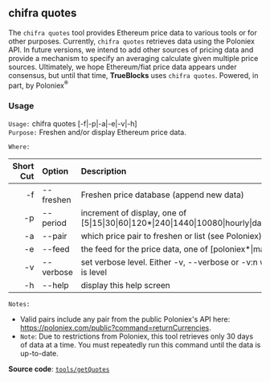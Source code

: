 ## chifra quotes

The `chifra quotes` tool provides Ethereum price data to various tools or for other purposes. Currently, `chifra quotes` retrieves data using the Poloniex API. In future versions, we intend to add other sources of pricing data and provide a mechanism to specify an averaging calculate given multiple price sources. Ultimately, we hope Ethereum/fiat price data appears under consensus, but until that time, **TrueBlocks** uses `chifra quotes`. Powered, in part, by Poloniex<sup>&reg;<sup>

### Usage

`Usage:`    chifra quotes [-f|-p|-a|-e|-v|-h]  
`Purpose:`  Freshen and/or display Ethereum price data.

`Where:`  

| Short Cut | Option | Description |
| -------: | :------- | :------- |
| -f | --freshen | Freshen price database (append new data) |
| -p | --period <val> | increment of display, one of [5&#124;15&#124;30&#124;60&#124;120*&#124;240&#124;1440&#124;10080&#124;hourly&#124;daily&#124;weekly] |
| -a | --pair <str> | which price pair to freshen or list (see Poloniex) |
| -e | --feed <val> | the feed for the price data, one of [poloniex*&#124;maker&#124;tellor] |
| -v | --verbose | set verbose level. Either -v, --verbose or -v:n where 'n' is level |
| -h | --help | display this help screen |

`Notes:`

- Valid pairs include any pair from the public Poloniex's API here: 
  https://poloniex.com/public?command=returnCurrencies.
- `Note`: Due to restrictions from Poloniex, this tool retrieves only 30 days of data 
  at a time. You must repeatedly run this command until the data is up-to-date.

**Source code**: [`tools/getQuotes`](https://github.com/TrueBlocks/trueblocks-core/tree/master/src/tools/getQuotes)

